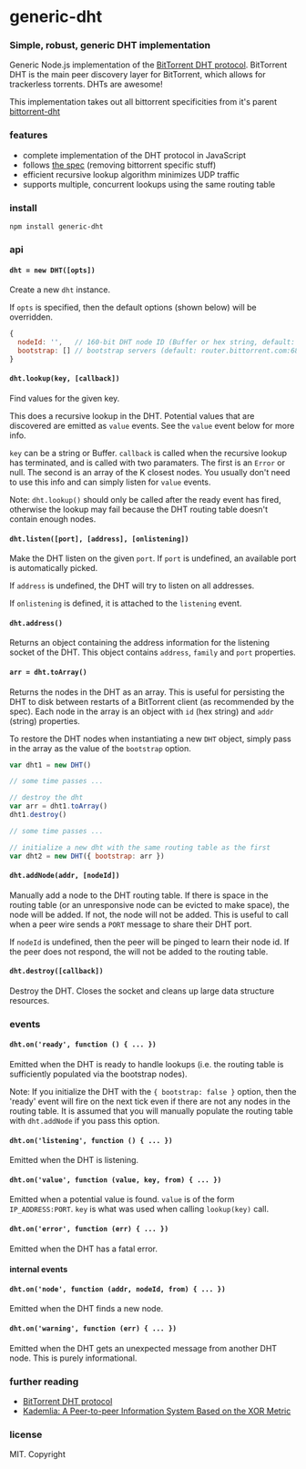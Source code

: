 # generic-dht

### Simple, robust, generic DHT implementation

Generic Node.js implementation of the [BitTorrent DHT protocol](http://www.bittorrent.org/beps/bep_0005.html). BitTorrent DHT is the main peer discovery layer for BitTorrent, which allows for trackerless torrents. DHTs are awesome!

This implementation takes out all bittorrent specificities from it's parent [bittorrent-dht](https://github.com/feross/bittorrent-dht)


### features

- complete implementation of the DHT protocol in JavaScript
- follows [the spec](http://www.bittorrent.org/beps/bep_0005.html) (removing bittorrent specific stuff)
- efficient recursive lookup algorithm minimizes UDP traffic
- supports multiple, concurrent lookups using the same routing table


### install

```
npm install generic-dht
```

### api

#### `dht = new DHT([opts])`

Create a new `dht` instance.

If `opts` is specified, then the default options (shown below) will be overridden.

``` js
{
  nodeId: '',   // 160-bit DHT node ID (Buffer or hex string, default: randomly generated)
  bootstrap: [] // bootstrap servers (default: router.bittorrent.com:6881, router.utorrent.com:6881, dht.transmissionbt.com:6881)
}
```


#### `dht.lookup(key, [callback])`

Find values for the given key.

This does a recursive lookup in the DHT. Potential values that are discovered are emitted
as `value` events. See the `value` event below for more info.

`key` can be a string or Buffer. `callback` is called when the recursive lookup has
terminated, and is called with two paramaters. The first is an `Error` or null. The second
is an array of the K closest nodes. You usually don't need to use this info and can simply
listen for `value` events.

Note: `dht.lookup()` should only be called after the ready event has fired, otherwise the
lookup may fail because the DHT routing table doesn't contain enough nodes.


#### `dht.listen([port], [address], [onlistening])`

Make the DHT listen on the given `port`. If `port` is undefined, an available port is
automatically picked.

If `address` is undefined, the DHT will try to listen on all addresses.

If `onlistening` is defined, it is attached to the `listening` event.


#### `dht.address()`

Returns an object containing the address information for the listening socket of the DHT.
This object contains `address`, `family` and `port` properties.


#### `arr = dht.toArray()`

Returns the nodes in the DHT as an array. This is useful for persisting the DHT
to disk between restarts of a BitTorrent client (as recommended by the spec). Each node in the array is an object with `id` (hex string) and `addr` (string) properties.

To restore the DHT nodes when instantiating a new `DHT` object, simply pass in the array as the value of the `bootstrap` option.

```js
var dht1 = new DHT()

// some time passes ...

// destroy the dht
var arr = dht1.toArray()
dht1.destroy()

// some time passes ...

// initialize a new dht with the same routing table as the first
var dht2 = new DHT({ bootstrap: arr })
```


#### `dht.addNode(addr, [nodeId])`

Manually add a node to the DHT routing table. If there is space in the routing table (or
an unresponsive node can be evicted to make space), the node will be added. If not, the
node will not be added. This is useful to call when a peer wire sends a `PORT` message to
share their DHT port.

If `nodeId` is undefined, then the peer will be pinged to learn their node id. If the peer does not respond, the will not be added to the routing table.


#### `dht.destroy([callback])`

Destroy the DHT. Closes the socket and cleans up large data structure resources.


### events

#### `dht.on('ready', function () { ... })`

Emitted when the DHT is ready to handle lookups (i.e. the routing table is sufficiently
populated via the bootstrap nodes).

Note: If you initialize the DHT with the `{ bootstrap: false }` option, then the 'ready'
event will fire on the next tick even if there are not any nodes in the routing table.
It is assumed that you will manually populate the routing table with `dht.addNode` if you
pass this option.


#### `dht.on('listening', function () { ... })`

Emitted when the DHT is listening.


#### `dht.on('value', function (value, key, from) { ... })`

Emitted when a potential value is found. `value` is of the form `IP_ADDRESS:PORT`.
`key` is what was used when calling `lookup(key)` call.


#### `dht.on('error', function (err) { ... })`

Emitted when the DHT has a fatal error.


#### internal events

#### `dht.on('node', function (addr, nodeId, from) { ... })`

Emitted when the DHT finds a new node.


#### `dht.on('warning', function (err) { ... })`

Emitted when the DHT gets an unexpected message from another DHT node. This is purely
informational.


### further reading

- [BitTorrent DHT protocol](http://www.bittorrent.org/beps/bep_0005.html)
- [Kademlia: A Peer-to-peer Information System Based on the XOR Metric](http://www.cs.rice.edu/Conferences/IPTPS02/109.pdf)


### license

MIT. Copyright
